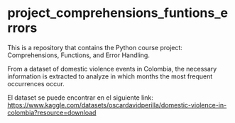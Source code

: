 # project_comprehensions_funtions_errors
This is a repository that contains the Python course project: Comprehensions, Functions, and Error Handling.

From a dataset of domestic violence events in Colombia, the necessary information is extracted to analyze in which months the most frequent occurrences occur.

El dataset se puede encontrar en el siguiente link: https://www.kaggle.com/datasets/oscardavidperilla/domestic-violence-in-colombia?resource=download
